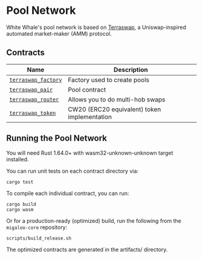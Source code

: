 # Pool Network

White Whale's pool network is based on [Terraswap](https://github.com/terraswap/terraswap), a Uniswap-inspired automated market-maker (AMM) protocol.

## Contracts

| Name                                     | Description                                  |
| ---------------------------------------- | -------------------------------------------- |
| [`terraswap_factory`](terraswap_factory) | Factory used to create pools                 |
| [`terraswap_pair`](terraswap_pair)       | Pool contract                                |
| [`terraswap_router`](terraswap_router)   | Allows you to do multi-hob swaps             |
| [`terraswap_token`](terraswap_token)     | CW20 (ERC20 equivalent) token implementation |

## Running the Pool Network

You will need Rust 1.64.0+ with wasm32-unknown-unknown target installed.

You can run unit tests on each contract directory via:

```
cargo test
```

To compile each individual contract, you can run:

```
cargo build
cargo wasm
```

Or for a production-ready (optimized) build, run the following from the `migaloo-core` repository:

```
scripts/build_release.sh
```

The optimized contracts are generated in the artifacts/ directory.
